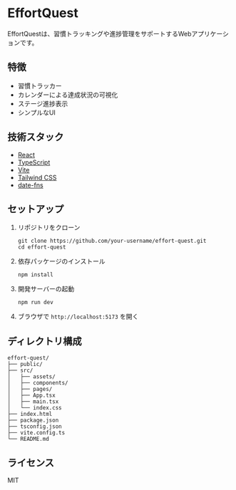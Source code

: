 # EffortQuest

EffortQuestは、習慣トラッキングや進捗管理をサポートするWebアプリケーションです。

## 特徴

- 習慣トラッカー
- カレンダーによる達成状況の可視化
- ステージ進捗表示
- シンプルなUI

## 技術スタック

- [React](https://react.dev/)
- [TypeScript](https://www.typescriptlang.org/)
- [Vite](https://vitejs.dev/)
- [Tailwind CSS](https://tailwindcss.com/)
- [date-fns](https://date-fns.org/)

## セットアップ

1. リポジトリをクローン

   ```
   git clone https://github.com/your-username/effort-quest.git
   cd effort-quest
   ```

2. 依存パッケージのインストール

   ```
   npm install
   ```

3. 開発サーバーの起動

   ```
   npm run dev
   ```

4. ブラウザで `http://localhost:5173` を開く

## ディレクトリ構成

```
effort-quest/
├── public/
├── src/
│   ├── assets/
│   ├── components/
│   ├── pages/
│   ├── App.tsx
│   ├── main.tsx
│   └── index.css
├── index.html
├── package.json
├── tsconfig.json
├── vite.config.ts
└── README.md
```

## ライセンス

MIT